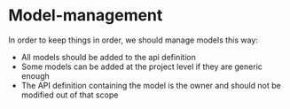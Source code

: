 # Model-management

In order to keep things in order, we should manage models this way:
 - All models should be added to the api definition
 - Some models can be added at the project level if they are generic enough
 - The API definition containing the model is the owner and should not be modified out of that scope

